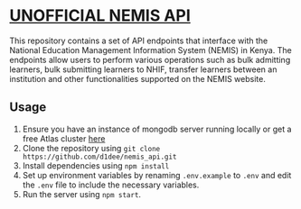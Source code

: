 # **<u>UNOFFICIAL NEMIS API</u>**

This repository contains a set of API endpoints that interface with the National Education
Management Information System (NEMIS) in Kenya. The endpoints allow users to perform various
operations such as bulk admitting learners, bulk submitting learners to NHIF, transfer learners
between an institution and other functionalities supported on the NEMIS website.

## **Usage**

1. Ensure you have an instance of mongodb server running locally or get a free Atlas
   cluster [here](https://cloud.mongodb.com)
2. Clone the repository using `git clone https://github.com/d1dee/nemis_api.git`
3. Install dependencies using `npm install`
4. Set up environment variables by renaming `.env.example` to `.env` and edit the `.env` file to
   include the necessary variables.
5. Run the server using `npm start`.
